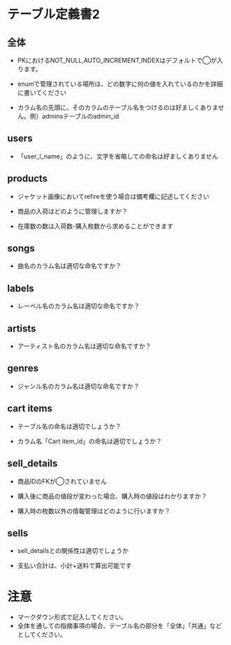 # テーブル定義書2
## 全体
- PKにおけるNOT_NULL,AUTO_INCREMENT,INDEXはデフォルトで◯が入ります。

- enumで管理されている場所は、どの数字に何の値を入れているのかを詳細に書いてください

- カラム名の先頭に、そのカラムのテーブル名をつけるのは好ましくありません。例）adminsテーブルのadmin_id

## users
- 「user_l_name」のように、文字を省略しての命名は好ましくありません

## products 
- ジャケット画像においてrefireを使う場合は備考欄に記述してください

- 商品の入荷はどのように管理しますか？

- 在庫数の数は入荷数-購入枚数から求めることができます

## songs
- 曲名のカラム名は適切な命名ですか？

## labels
- レーベル名のカラム名は適切な命名ですか？

## artists
- アーティスト名のカラム名は適切な命名ですか？

## genres
- ジャンル名のカラム名は適切な命名ですか？

## cart items
- テーブル名の命名は適切でしょうか？

- カラム名「Cart item_id」の命名は適切でしょうか？

## sell_details 
- 商品IDのFKが◯されていません

- 購入後に商品の値段が変わった場合、購入時の値段はわかりますか？

- 購入時の枚数以外の情報管理はどのように行いますか？

## sells
- sell_detailsとの関係性は適切でしょうか

- 支払い合計は、小計+送料で算出可能です

# 注意
* マークダウン形式で記入してください。
* 全体を通しての指摘事項の場合、テーブル名の部分を「全体」「共通」などとしてください。
